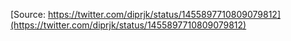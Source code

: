 [Source: https://twitter.com/diprjk/status/1455897710809079812](https://twitter.com/diprjk/status/1455897710809079812)